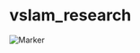 # vslam_research
![Marker](https://github.com/castiel520/vslam_research/blob/master/aruco_marker/IMG_0339.JPG)

